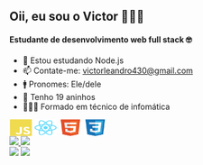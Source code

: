 ## Oii, eu sou o Victor 👨🏻‍💻
#### Estudante de desenvolvimento web full stack 🤓

- 📖 Estou estudando Node.js
- 📫 Contate-me: victorleandro430@gmail.com
- 🚹 Pronomes: Ele/dele
- 🎂 Tenho 19 aninhos
- 👨🏻‍🎓 Formado em técnico de infomática

<div>
  <img align="center" alt="JavaScript" height="30" width="40" src="https://raw.githubusercontent.com/devicons/devicon/master/icons/javascript/javascript-plain.svg">
    <img align="center" alt="React" height="30" width="40" src="https://raw.githubusercontent.com/devicons/devicon/master/icons/react/react-original.svg">
  <img align="center" alt="HTML" height="30" width="40" src="https://raw.githubusercontent.com/devicons/devicon/master/icons/html5/html5-original.svg">
  <img align="center" alt="CSS" height="30" width="40" src="https://raw.githubusercontent.com/devicons/devicon/master/icons/css3/css3-original.svg">
</div>

<div>
  <a href="https://github.com/VictorLeandroo">
    <img height="180em" src="https://github-readme-stats.vercel.app/api?username=VictorLeandroo&show_icons=true&theme=midnight-purple&include_all_commits=true&count_private=true"/>
  <img height="180em" src="https://github-readme-stats.vercel.app/api/top-langs/?username=VictorLeandroo&layout=compact&langs_count=7&theme=midnight-purple"/>
</div>
<div>
  <a href = "mailto:victorleandro430@gmail.com"><img src="https://img.shields.io/badge/-Gmail-%23333?style=for-the-badge&logo=gmail&logoColor=white" target="_blank"></a>
  <a href="https://www.linkedin.com/in/victor-leandro-430-/" target="_blank"><img src="https://img.shields.io/badge/-LinkedIn-%230077B5?style=for-the-badge&logo=linkedin&logoColor=white" target="_blank"></a> 
 

</div>
